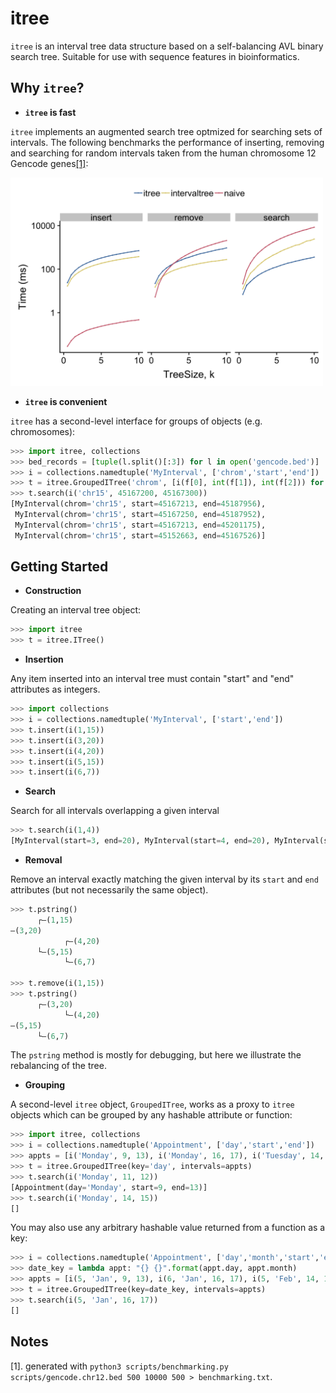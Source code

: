 # itree

`itree` is an interval tree data structure based on a self-balancing AVL binary search tree. 
Suitable for use with sequence features in bioinformatics.

## Why `itree`?

* **`itree` is fast**

`itree` implements an augmented search tree optmized for searching sets of intervals. The following benchmarks the performance of inserting, removing and searching for random intervals taken from the human chromosome 12 Gencode genes[[1]](#notes):

<img src="https://raw.githubusercontent.com/nijibabulu/itree/master/benchmarking/benchmarking.png" alt="benchmarking" width="500" />

* **`itree` is convenient**

`itree` has a second-level interface for groups of objects (e.g. chromosomes):

```python
>>> import itree, collections
>>> bed_records = [tuple(l.split()[:3]) for l in open('gencode.bed')] 
>>> i = collections.namedtuple('MyInterval', ['chrom','start','end'])
>>> t = itree.GroupedITree('chrom', [i(f[0], int(f[1]), int(f[2])) for f in bed_records])
>>> t.search(i('chr15', 45167200, 45167300)) 
[MyInterval(chrom='chr15', start=45167213, end=45187956),
 MyInterval(chrom='chr15', start=45167250, end=45187952),
 MyInterval(chrom='chr15', start=45167213, end=45201175),
 MyInterval(chrom='chr15', start=45152663, end=45167526)]
```

## Getting Started

* **Construction**

Creating an interval tree object:

```python
>>> import itree
>>> t = itree.ITree()
```

* **Insertion**

Any item inserted into an interval tree must contain "start" and "end" attributes as integers. 

```python
>>> import collections
>>> i = collections.namedtuple('MyInterval', ['start','end'])
>>> t.insert(i(1,15))
>>> t.insert(i(3,20))
>>> t.insert(i(4,20))
>>> t.insert(i(5,15))
>>> t.insert(i(6,7))
```

* **Search**

Search for all intervals overlapping a given interval

```python 
>>> t.search(i(1,4)) 
[MyInterval(start=3, end=20), MyInterval(start=4, end=20), MyInterval(start=1, end=15)]
```

* **Removal**

Remove an interval exactly matching the given interval by its `start` and `end` attributes (but not necessarily the 
same object).

```python
>>> t.pstring()
      ┌–(1,15)
–(3,20)
            ┌–(4,20)
      └–(5,15)
            └–(6,7)

>>> t.remove(i(1,15))
>>> t.pstring()
      ┌–(3,20)
            └–(4,20)
–(5,15)
      └–(6,7)
``` 

The `pstring` method is mostly for debugging, but here we illustrate the rebalancing of the tree.

* **Grouping**

A second-level `itree` object, `GroupedITree`, works as a proxy to `itree` objects which can be grouped by any hashable attribute or function:

```python
>>> import itree, collections
>>> i = collections.namedtuple('Appointment', ['day','start','end'])
>>> appts = [i('Monday', 9, 13), i('Monday', 16, 17), i('Tuesday', 14, 15)]
>>> t = itree.GroupedITree(key='day', intervals=appts)
>>> t.search(i('Monday', 11, 12))
[Appointment(day='Monday', start=9, end=13)]
>>> t.search(i('Monday', 14, 15))
[]
```

You may also use any arbitrary hashable value returned from a function as a key:

```python
>>> i = collections.namedtuple('Appointment', ['day','month','start','end'])
>>> date_key = lambda appt: "{} {}".format(appt.day, appt.month)
>>> appts = [i(5, 'Jan', 9, 13), i(6, 'Jan', 16, 17), i(5, 'Feb', 14, 15)]
>>> t = itree.GroupedITree(key=date_key, intervals=appts)
>>> t.search(i(5, 'Jan', 16, 17))   
[]
```

## Notes
[1]. generated with `python3 scripts/benchmarking.py scripts/gencode.chr12.bed 500 10000 500 > benchmarking.txt`.
